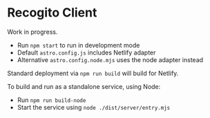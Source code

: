 # Recogito Client

Work in progress.

- Run `npm start` to run in development mode
- Default `astro.config.js` includes Netlify adapter
- Alternative `astro.config.node.mjs` uses the node adapter instead

Standard deployment via `npm run build` will build for Netlify.

To build and run as a standalone service, using Node:

- Run `npm run build-node`
- Start the service using `node ./dist/server/entry.mjs`